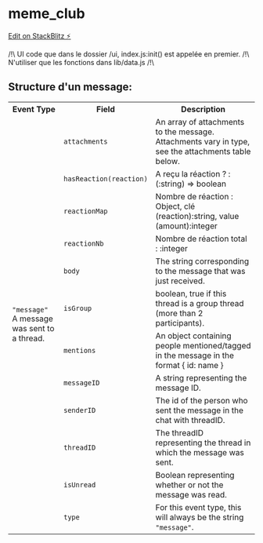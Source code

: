 # meme_club

[Edit on StackBlitz ⚡️](https://stackblitz.com/edit/js-n6fbz8)

/!\ UI code que dans le dossier /ui, index.js:init() est appelée en premier.
/!\ N'utiliser que les fonctions dans lib/data.js /!\

<h2> Structure d'un message: </h2>
<table>
	<tr>
		<th>Event Type</th>
		<th>Field</th>
		<th>Description</th>
	</tr>
	<tr>
		<td rowspan="12">
			<code>"message"</code><br />
			A message was sent to a thread.
		</td>
		<td><code>attachments</code></td>
		<td>An array of attachments to the message. Attachments vary in type, see the attachments table below.</td>
	</tr>
  
  <!-- Perso -->
  <tr>
		<td><code>hasReaction(reaction)</code></td>
		<td>A reçu la réaction ? : (:string) => boolean </td>
	</tr>
  <tr>
		<td><code>reactionMap</code></td>
		<td>Nombre de réaction : Object, clé (reaction):string, value (amount):integer
	</tr>
  <tr>
		<td><code>reactionNb</code></td>
		<td>Nombre de réaction total : :integer</td>
	</tr>
  <!-- Originals -->
	<tr>
		<td><code>body</code></td>
		<td>The string corresponding to the message that was just received.</td>
	</tr>
	<tr>
		<td><code>isGroup</code></td>
		<td>boolean, true if this thread is a group thread (more than 2 participants).</td>
	</tr>
    <tr>
        <td><code>mentions</code></td>
        <td>An object containing people mentioned/tagged in the message in the format { id: name }</td>
    </tr>
	<tr>
		<td><code>messageID</code></td>
		<td>A string representing the message ID.</td>
	</tr>
	<tr>
		<td><code>senderID</code></td>
		<td>The id of the person who sent the message in the chat with threadID.</td>
	</tr>
	<tr>
		<td><code>threadID</code></td>
		<td>The threadID representing the thread in which the message was sent.</td>
	</tr>
  	<tr>
		<td><code>isUnread</code></td>
		<td>Boolean representing whether or not the message was read.</td>
	</tr>
	<tr>
		<td><code>type</code></td>
		<td>For this event type, this will always be the string <code>"message"</code>.</td>
	</tr>
  </table>
